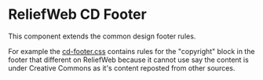 ReliefWeb CD Footer
===================

This component extends the common design footer rules.

For example the [cd-footer.css](cd-footer.css) contains rules for the "copyright" block in the footer that different on ReliefWeb because it cannot use say the content is under Creative Commons as it's content reposted from other sources.

